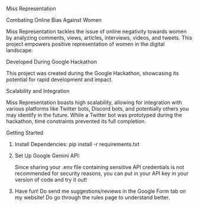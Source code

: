 Miss Representation

Combating Online Bias Against Women

Miss Representation tackles the issue of online negativity towards women by analyzing comments, views, articles, interviews, videos, and tweets. This project empowers positive representation of women in the digital landscape.

Developed During Google Hackathon

This project was created during the Google Hackathon, showcasing its potential for rapid development and impact.

Scalability and Integration

Miss Representation boasts high scalability, allowing for integration with various platforms like Twitter bots, Discord bots, and potentially others you may identify in the future. While a Twitter bot was prototyped during the hackathon, time constraints prevented its full completion.

Getting Started

1. Install Dependencies:
    pip install -r requirements.txt

2. Set Up Google Gemini API:

    Since sharing your .env file containing sensitive API credentials is not recommended for security reasons, you can put in your API key in your version of code and try it out!

3. Have fun! Do send me suggestions/reviews in the Google Form tab on my website! Do go through the rules page to understand better.



